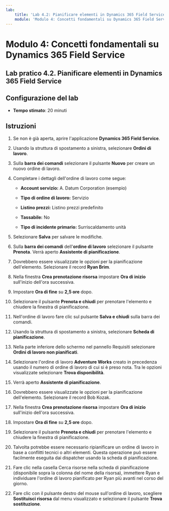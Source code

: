 ```yaml
---
lab:
    title: 'Lab 4.2: Pianificare elementi in Dynamics 365 Field Service'
    module: 'Modulo 4: Concetti fondamentali su Dynamics 365 Field Service'
---
```


Modulo 4: Concetti fondamentali su Dynamics 365 Field Service
========================

## Lab pratico 4.2. Pianificare elementi in Dynamics 365 Field Service

## Configurazione del lab

  - **Tempo stimato**: 20 minuti
  
## Istruzioni

1. Se non è già aperta, aprire l'applicazione **Dynamics 365 Field Service**. 

2. Usando la struttura di spostamento a sinistra, selezionare **Ordini di lavoro**.

3. Sulla **barra dei comandi** selezionare il pulsante **Nuovo** per creare un nuovo ordine di lavoro.

4. Completare i dettagli dell'ordine di lavoro come segue:

	- **Account servizio:** A. Datum Corporation (esempio)

	- **Tipo di ordine di lavoro:** Servizio

	- **Listino prezzi:** Listino prezzi predefinito

	- **Tassabile:** No

	- **Tipo di incidente primario:** Surriscaldamento unità

5. Selezionare **Salva** per salvare le modifiche.

6. Sulla **barra dei comandi** dell'**ordine di lavoro** selezionare il pulsante **Prenota**. Verrà aperto **Assistente di pianificazione**. 

7. Dovrebbero essere visualizzate le opzioni per la pianificazione dell'elemento. Selezionare il record **Ryan Brim**.

8. Nella finestra **Crea prenotazione risorsa** impostare **Ora di inizio** sull'inizio dell'ora successiva.

9. Impostare **Ora di fine** su **2,5 ore** dopo. 

10. Selezionare il pulsante **Prenota e chiudi** per prenotare l'elemento e chiudere la finestra di pianificazione. 

11. Nell'ordine di lavoro fare clic sul pulsante **Salva e chiudi** sulla barra dei comandi. 

12. Usando la struttura di spostamento a sinistra, selezionare **Scheda di pianificazione**.

13. Nella parte inferiore dello schermo nel pannello Requisiti selezionare **Ordini di lavoro non pianificati**.

14. Selezionare l'ordine di lavoro **Adventure Works** creato in precedenza usando il numero di ordine di lavoro di cui si è preso nota. Tra le opzioni visualizzate selezionare **Trova disponibilità**. 

15. Verrà aperto **Assistente di pianificazione**. 

16. Dovrebbero essere visualizzate le opzioni per la pianificazione dell'elemento. Selezionare il record Bob Kozak.

17. Nella finestra **Crea prenotazione risorsa** impostare **Ora di inizio** sull'inizio dell'ora successiva.

18. Impostare **Ora di fine** su **2,5 ore** dopo. 

19. Selezionare il pulsante **Prenota e chiudi** per prenotare l'elemento e chiudere la finestra di pianificazione. 

20. Talvolta potrebbe essere necessario ripianificare un ordine di lavoro in base a conflitti tecnici o altri elementi. Questa operazione può essere facilmente eseguita dai dispatcher usando la scheda di pianificazione. 

21. Fare clic nella casella Cerca risorse nella scheda di pianificazione (disponibile sopra la colonna del nome della risorsa), immettere Ryan e individuare l'ordine di lavoro pianificato per Ryan più avanti nel corso del giorno. 

22. Fare clic con il pulsante destro del mouse sull'ordine di lavoro, scegliere **Sostituisci risorsa** dal menu visualizzato e selezionare il pulsante **Trova sostituzione**.

